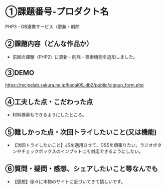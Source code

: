 # ①課題番号-プロダクト名
PHP3 - DB連携サービス（更新・削除

## ②課題内容（どんな作品か）
- 前回の課題（PHP2）に更新・削除・検索機能を追加しました。


## ③DEMO
https://recipelab.sakura.ne.jp/kadai09_db2/public/signup_form.php

## ④工夫した点・こだわった点
- 材料検索もできるようにしたところ。

## ⑤難しかった点・次回トライしたいこと(又は機能)
- 【次回トライしたいこと】JSを適用させて、CSSを頑張りたい。ラジオボタンやチェックボックスのインプットにも対応できるようにしたい。

## ⑥質問・疑問・感想、シェアしたいこと等なんでも
- 【感想】徐々に本物のサイトに近づいてきて嬉しいです。
